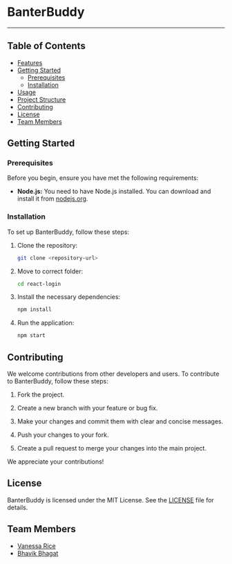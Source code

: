 # BanterBuddy
---
## Table of Contents

- [Features](#features)
- [Getting Started](#getting-started)
  - [Prerequisites](#prerequisites)
  - [Installation](#installation)
- [Usage](#usage)
- [Project Structure](#project-structure)
- [Contributing](#contributing)
- [License](#license)
- [Team Members](#team-members)

## Getting Started

### Prerequisites

Before you begin, ensure you have met the following requirements:

- **Node.js:** You need to have Node.js installed. You can download and install it from [nodejs.org](https://nodejs.org/).

### Installation

To set up BanterBuddy, follow these steps:

1. Clone the repository:

   ```bash
   git clone <repository-url>
   ```

2. Move to correct folder:

   ```bash
   cd react-login
   ```

3. Install the necessary dependencies:

   ```bash
   npm install
   ```
4. Run the application:

   ```bash
   npm start
   ```
   
## Contributing

We welcome contributions from other developers and users. To contribute to BanterBuddy, follow these steps:

1. Fork the project.

2. Create a new branch with your feature or bug fix.

3. Make your changes and commit them with clear and concise messages.

4. Push your changes to your fork.

5. Create a pull request to merge your changes into the main project.

We appreciate your contributions!

## License

BanterBuddy is licensed under the MIT License. See the [LICENSE](LICENSE) file for details.

## Team Members

- [Vanessa Rice](https://github.com/infuriated-mink)
- [Bhavik Bhagat](https://github.com/Bhavik-Knight)
